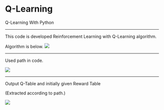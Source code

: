 # Q-Learning
Q-Learning With Python

------------------------


This code is developed Reinforcement Learning with Q-Learning algorithm.

Algorithm is below.
![](https://github.com/ozkandgn/Q-Learning/blob/master/images/function.png)

-----------------------------

Used path in code.

![](https://github.com/ozkandgn/Q-Learning/blob/master/images/node.PNG)

------------------------------

Output Q-Table and initially given Reward Table

(Extracted according to path.)

![](https://github.com/ozkandgn/Q-Learning/blob/master/images/outputs.png)
